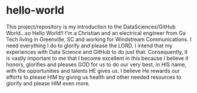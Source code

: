 hello-world
===========

This project/repository is my introduction to the DataSciences/GitHub World...so Hello World!!
I'm a Christian and an electrical engineer from Ga Tech living in Greenville, SC and working for Windstream Communications. I need everything I do to glorify and please the LORD. I intend that my experiences with Data Science and GitHub to do just that. Consequently, it is vastly important to me that I become excellent in this because I believe it honors, glorifies and pleases GOD for us to do our very best, in HIS name, with the opportunities and talents HE gives us. I believe He rewards our efforts to please HIM by giving us health and other needed resources to glorify and please HIM even more.
